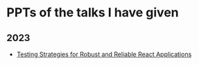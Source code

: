 # PPTs of the talks I have given

## 2023

- [Testing Strategies for Robust and Reliable React Applications](https://docs.google.com/presentation/d/18aC_5mjgVb7QSZVTOloyswttSywt2EwPJy11ySqIxDA/edit#slide=id.g25f13da0e80_2_75)
